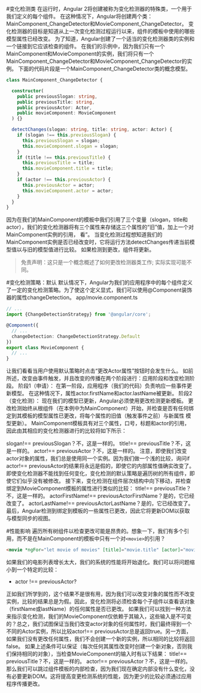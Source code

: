#变化检测类
在运行时，Angular 2将创建被称为变化检测器的特殊类，一个用于我们定义的每个组件。 在这种情况下，Angular将创建两个类：MainComponent_ChangeDetector和MovieComponent_ChangeDetector。
变化检测器的目标是知道从上一次变化检测过程运行以来，组件的模板中使用的哪些模型属性已经改变。
为了知道，Angular创建了一个适当的变化检测器类的实例和一个链接到它应该检查的组件。
在我们的示例中，因为我们只有一个MainComponent和MovieComponent的实例，我们将只有一个MainComponent_ChangeDetector和MovieComponent_ChangeDetector的实例。
下面的代码片段是一个MainComponent_ChangeDetector类的概念模型。
```ts
class MainComponent_ChangeDetector {

  constructor(
    public previousSlogan: string,
    public previousTitle: string,
    public previousActor: Actor,
    public movieComponent: MovieComponent
  ) {}

  detectChanges(slogan: string, title: string, actor: Actor) {
    if (slogan !== this.previousSlogan) {
      this.previousSlogan = slogan;
      this.movieComponent.slogan = slogan;
    }
    if (title !== this.previousTitle) {
      this.previousTitle = title;
      this.movieComponent.title = title;
    }
    if (actor !== this.previousActor) {
      this.previousActor = actor;
      this.movieComponent.actor = actor;
    }
  }
}
```
因为在我们的MainComponent的模板中我们引用了三个变量（slogan，title和actor），我们的变化检测器将有三个属性来存储这三个属性的“旧”值，加上一个对MainComponent实例的引用， 看”。 当变化检测过程想知道我们的MainComponent实例是否已经改变时，它将运行方法detectChanges传递当前模型值以与旧的模型值进行比较。 如果检测到更改，组件将更新。

> 免责声明：这只是一个概念概述了如何更改检测器类工作; 实际实现可能不同。

#变化检测策略：默认
默认情况下，Angular为我们的应用程序中的每个组件定义了一定的变化检测策略。为了使这个定义显式，我们可以使用@Component装饰器的属性changeDetection。
app/movie.component.ts
```ts
// ...
import {ChangeDetectionStrategy} from '@angular/core';

@Component({
  // ...
  changeDetection: ChangeDetectionStrategy.Default
})
export class MovieComponent {
  // ...
}
```
让我们看看当用户使用默认策略时点击“更改Actor属性”按钮时会发生什么。
如前所述，改变由事件触发，并且改变的传播在两个阶段进行：应用阶段和改变检测阶段。
阶段1（申请）：
在第一阶段，应用程序（我们的代码）负责响应一些事件更新模型。 在这种情况下，属性actor.firstName和actor.lastName被更新。
阶段2（变化检测）：
现在我们的模型已更新，Angular必须使用更改检测更新模板。
更改检测始终从根组件（在本例中为MainComponent）开始，并检查是否有任何绑定到其模板的模型属性已更改，将每个属性的旧值（触发事件之前）与新属性 模型更新）。 MainComponent模板具有对三个属性，口号，标题和actor的引用，因此由其相应的变化检测器进行的比较将如下所示：

slogan!== previousSlogan？不，这是一样的。
title!== previousTitle？不，这是一样的。
actor!== previousActor？不，这是一样的。
注意，即使我们改变actor对象的属性，我们总是使用同一个实例。因为我们做一个浅的比较，询问if actor!== previousActor的结果将永远是假的，即使它的内部属性值确实改变了。即使变化检测器不能找到任何变化，变化检测的默认策略是遍历树的所有组件，即使它们似乎没有被修改。
接下来，变化检测在组件层次结构中向下移动，并检查绑定到MovieComponent模板的属性进行类似的比较：
title!== previousTitle？不，这是一样的。
actorFirstName!== previousActorFirstName？是的，它已经改变了。
actorLastName!== previousActorLastName？是的，它已经改变了。
最后，Angular检测到绑定到模板的一些属性已更改，因此它将更新DOM以获取与模型同步的视图。

#性能影响
遍历所有树组件以检查更改可能是昂贵的。想象一下，我们有多个引用，而不是在MainComponent的模板中只有一个对`<movie>`的引用？
```html
<movie *ngFor="let movie of movies" [title]="movie.title" [actor]="movie.actor"></movie>`
```
如果我们的电影列表增长太大，我们的系统的性能将开始退化。我们可以将问题缩小到一个特定的比较：

* actor !== previousActor?

正如我们所学到的，这个结果不是很有用，因为我们可以改变对象的属性而不改变实例，比较的结果总是为假。因此，变化检测将必须检查每个子组件以查看该对象（firstName或lastName）的任何属性是否已更改。
如果我们可以找到一种方法来指示变化检测，我们的MovieComponent仅依赖于其输入，这些输入是不可变的？总之，我们试图保证当我们改变actor对象的任何属性时，我们最终得到一个不同的Actor实例，所以比较actor!== previousActor总是返回true。另一方面，如果我们没有更改任何属性，我们不会创建一个新的实例，所以相同的比较将返回false。
如果上述条件可以保证（每次任何其属性改变时创建一个新对象，否则我们保持相同的对象），当检查MovieComponent的输入时有以下结果：
title!== previousTitle？不，这是一样的。
actor!== previousActor？不，这是一样的。
那么我们可以跳过组件模板的内部检查，因为我们现在确定内部没有什么变化，没有必要更新DOM。这将提高变更检测系统的性能，因为更少的比较必须通过应用程序传播更改。